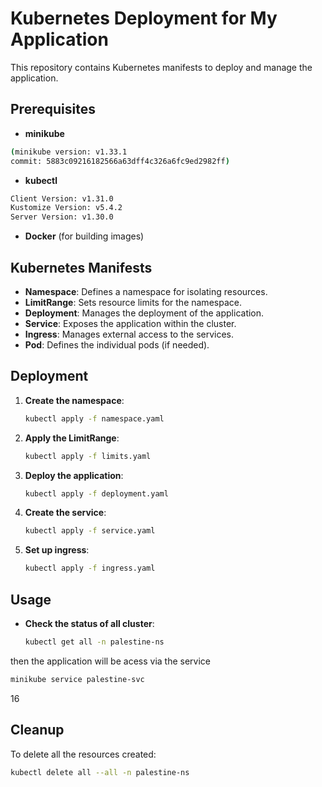 # Kubernetes Deployment for My Application

This repository contains Kubernetes manifests to deploy and manage the application.

## Prerequisites

- **minikube** 
```bash
(minikube version: v1.33.1
commit: 5883c09216182566a63dff4c326a6fc9ed2982ff) 
```
- **kubectl** 
```bash
Client Version: v1.31.0
Kustomize Version: v5.4.2
Server Version: v1.30.0
```
- **Docker** (for building images)

## Kubernetes Manifests

- **Namespace**: Defines a namespace for isolating resources.
- **LimitRange**: Sets resource limits for the namespace.
- **Deployment**: Manages the deployment of the application.
- **Service**: Exposes the application within the cluster.
- **Ingress**: Manages external access to the services.
- **Pod**: Defines the individual pods (if needed).

## Deployment

1. **Create the namespace**:
    ```bash
    kubectl apply -f namespace.yaml
    ```

2. **Apply the LimitRange**:
    ```bash
    kubectl apply -f limits.yaml
    ```

3. **Deploy the application**:
    ```bash
    kubectl apply -f deployment.yaml
    ```

4. **Create the service**:
    ```bash
    kubectl apply -f service.yaml
    ```

5. **Set up ingress**:
    ```bash
    kubectl apply -f ingress.yaml
    ```

## Usage

- **Check the status of all cluster**:
    ```bash
    kubectl get all -n palestine-ns
    ```

then the application will be acess via the service 
```bash
minikube service palestine-svc
```

16

## Cleanup

To delete all the resources created:

```bash
kubectl delete all --all -n palestine-ns
```